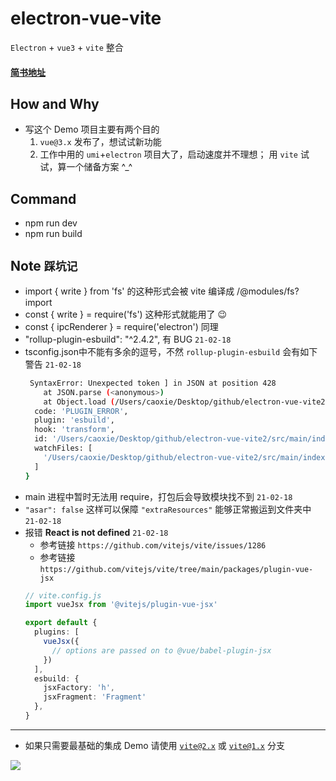 # electron-vue-vite
`Electron` + `vue3` + `vite` 整合

#### [简书地址](https://www.jianshu.com/p/ee5ec23d4716)

## How and Why
- 写这个 Demo 项目主要有两个目的
  1. `vue@3.x` 发布了，想试试新功能
  2. 工作中用的 `umi`+`electron` 项目大了，启动速度并不理想；
  用 `vite` 试试，算一个储备方案 ^_^

## Command
- npm run dev
- npm run build

## Note `踩坑记`
- import { write } from 'fs' 的这种形式会被 vite 编译成 /@modules/fs?import
- const { write } = require('fs') 这种形式就能用了 😉
- const { ipcRenderer } = require('electron') 同理
- "rollup-plugin-esbuild": "^2.4.2", 有 BUG `21-02-18`
- tsconfig.json中不能有多余的逗号，不然 `rollup-plugin-esbuild` 会有如下警告 `21-02-18`
  ```bash
   SyntaxError: Unexpected token ] in JSON at position 428
      at JSON.parse (<anonymous>)
      at Object.load (/Users/caoxie/Desktop/github/electron-vue-vite2/node_modules/rollup-plugin-esbuild/dist/index.js:21:17) {
    code: 'PLUGIN_ERROR',
    plugin: 'esbuild',
    hook: 'transform',
    id: '/Users/caoxie/Desktop/github/electron-vue-vite2/src/main/index.ts',
    watchFiles: [
      '/Users/caoxie/Desktop/github/electron-vue-vite2/src/main/index.ts'
    ]
  }
  ```
- main 进程中暂时无法用 require，打包后会导致模块找不到 `21-02-18`
- `"asar": false` 这样可以保障 `"extraResources"` 能够正常搬运到文件夹中 `21-02-18`
- 报错 **React is not defined** `21-02-18`
  * 参考链接 `https://github.com/vitejs/vite/issues/1286`
  * 参考链接 `https://github.com/vitejs/vite/tree/main/packages/plugin-vue-jsx`
  ```ts
  // vite.config.js
  import vueJsx from '@vitejs/plugin-vue-jsx'

  export default {
    plugins: [
      vueJsx({
        // options are passed on to @vue/babel-plugin-jsx
      })
    ],
    esbuild: {
      jsxFactory: 'h',
      jsxFragment: 'Fragment'
    },
  }
  ```

---
- 如果只需要最基础的集成 Demo 请使用 [`vite@2.x`](https://github.com/caoxiemeihao/electron-vue-vite/tree/vite%402.x) 或 [`vite@1.x`](https://github.com/caoxiemeihao/electron-vue-vite/tree/vite%401.x) 分支

![](https://raw.githubusercontent.com/caoxiemeihao/electron-vue-vite/master/screenshot/800x600-2.png)
